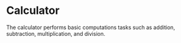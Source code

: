 # Calculator
The calculator performs basic computations tasks such as addition, subtraction, multiplication, and division.
